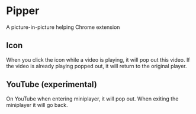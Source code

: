 # Pipper
A picture-in-picture helping Chrome extension

## Icon
When you click the icon while a video is playing, it will pop out this video.
If the video is already playing popped out, it will return to the original player.

## YouTube (experimental)
On YouTube when entering miniplayer, it will pop out.
When exiting the miniplayer it will go back.
